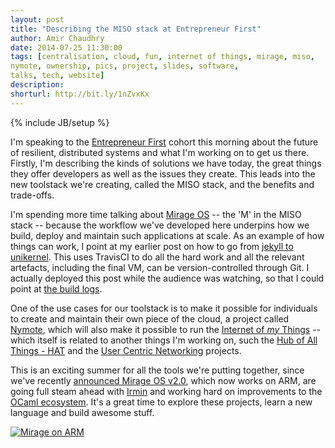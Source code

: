 ```yaml
---
layout: post
title: "Describing the MISO stack at Entrepreneur First"
author: Amir Chaudhry
date: 2014-07-25 11:30:00
tags: [centralisation, cloud, fun, internet of things, mirage, miso,
nymote, ownership, pics, project, slides, software,
talks, tech, website]
description:
shorturl: http://bit.ly/1nZvxKx
---
```

{% include JB/setup %}

<!-- 
{% assign image_folder = 'ef-2014' %}
{% assign number_of_images = 6 %}
{% include amc/make_gallery %}
 -->

I'm speaking to the [Entrepreneur First][ef] cohort this morning about the future of resilient, distributed systems and what I'm working on to get us there.  Firstly, I'm describing the kinds of solutions we have today, the great things they offer developers as well as the issues they create. This leads into the new toolstack we're creating, called the MISO stack, and the benefits and trade-offs.

I'm spending more time talking about [Mirage OS][mirage-www] -- the 'M' in the MISO stack -- because the workflow we've developed here underpins how we build, deploy and maintain such applications at scale. As an example of how things can work, I point at my earlier post on how to go from [jekyll to unikernel][jekyll-unikernel].  This uses TravisCI to do all the hard work and all the relevant artefacts, including the final VM, can be version-controlled through Git. I actually deployed this post while the audience was watching, so that I could point at [the build logs][amc-travis].

One of the use cases for our toolstack is to make it possible for individuals to create and maintain their own piece of the cloud, a project called [Nymote][nymote], which will also make it possible to run the [Internet of *my* Things][amc-iot] -- which itself is related to another things I'm working on, such the [Hub of All Things - HAT][hat] and the [User Centric Networking][ucn] projects.


This is an exciting summer for all the tools we're putting together, since we've recently [announced Mirage OS v2.0][mirage-20], which now works on ARM, are going full steam ahead with [Irmin][irmin] and working hard on improvements to the [OCaml ecosystem][platform]. It's a great time to explore these projects, learn a new language and build awesome stuff.

[![Mirage on ARM](http://amirchaudhry.com/images/singles/mirage-cubieboard.jpg)](https://twitter.com/amirmc/status/492202830774927361)


[ef]: http://joinef.com
[jekyll-unikernel]: http://amirchaudhry.com/from-jekyll-to-unikernel-in-fifty-lines
[mirage-www]: http://openmirage.org
[nymote]: http://nymote.org
[nymote-intro]: http://nymote.org/blog/2013/introducing-nymote/
[amc-iot]: http://amirchaudhry.com/working-on-the-internet-of-my-things/
[amc-travis]: http://travisci.org/amirmc/amirmc.github.com
[hat]: http://hubofallthings.com
[ucn]: http://usercentricnetworking.eu
[mirage-20]: http://openmirage.org/blog/announcing-mirage-20-release
[irmin]: http://openmirage.org/blog/introducing-irmin
[platform]: http://www.cl.cam.ac.uk/projects/ocamllabs/tasks/platform.html

